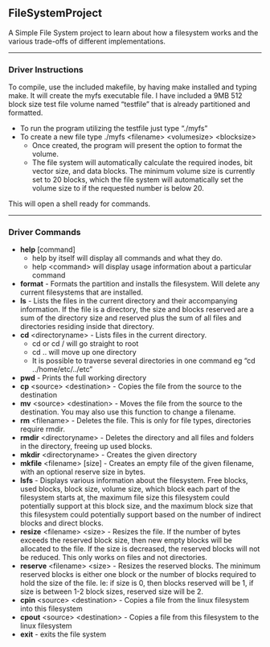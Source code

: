 ## FileSystemProject

A Simple File System project to learn about how a filesystem works and the various trade-offs of different implementations.

***************************************************************************  

### Driver Instructions

To compile, use the included makefile, by having make installed and typing make. It will create the myfs executable file. I have included a 9MB 512 block size test file volume named “testfile” that is already partitioned and formatted.

* To run the program utilizing the testfile just type “./myfs”
* To create a new file type ./myfs \<filename\> \<volumesize\> \<blocksize\>
	* Once created, the program will present the option to format the volume.
	* The file system will automatically calculate the required inodes, bit vector size, and data blocks. The minimum volume size is currently set to 20 blocks, which the file system will automatically set the volume size to if the requested number is below 20.  
	
This will open a shell ready for commands.  

***************************************************************************  
### Driver Commands

* **help** [command]
	* help by itself will display all commands and what they do.
	* help \<command\> will display usage information about a particular command
* **format** - Formats the partition and installs the filesystem. Will delete any current filesystems that are installed.
* **ls** - Lists the files in the current directory and their accompanying information. If the file is a directory, the size and blocks reserved are a sum of the directory size and reserved plus the sum of all files and directories residing inside that directory.
* **cd** \<directoryname\> - Lists files in the current directory.
	* cd or cd / will go straight to root
	* cd .. will move up one directory
	* It is possible to traverse several directories in one command eg “cd ../home/etc/../etc”
* **pwd** - Prints the full working directory
* **cp** \<source\> \<destination\> - Copies the file from the source to the destination
* **mv** \<source\> \<destination\> - Moves the file from the source to the destination. You may also use this function to change a filename.
* **rm** \<filename\> - Deletes the file. This is only for file types, directories require rmdir.
* **rmdir** \<directoryname\> - Deletes the directory and all files and folders in the directory, freeing up used blocks.
* **mkdir** \<directoryname\> - Creates the given directory
* **mkfile** \<filename\> [size] - Creates an empty file of the given filename, with an optional reserve size in bytes.
* **lsfs** - Displays various information about the filesystem. Free blocks, used blocks, block size, volume size, which block each part of the filesystem starts at, the maximum file size this filesystem could potentially support at this block size, and the maximum block size that this filesystem could potentially support based on the number of indirect blocks and direct blocks.
* **resize** \<filename\> \<size\> - Resizes the file. If the number of bytes exceeds the reserved block size, then new empty blocks will be allocated to the file. If the size is decreased, the reserved blocks will not be reduced. This only works on files and not directories.
* **reserve** \<filename\> \<size\> - Resizes the reserved blocks. The minimum reserved blocks is either one block or the number of blocks required to hold the size of the file. Ie: if size is 0, then blocks reserved will be 1, if size is between 1-2 block sizes, reserved size will be 2.
* **cpin** \<source\> \<destination\> - Copies a file from the linux filesystem into this filesystem
* **cpout** \<source\> \<destination\> - Copies a file from this filesystem to the linux filesystem
* **exit** - exits the file system
